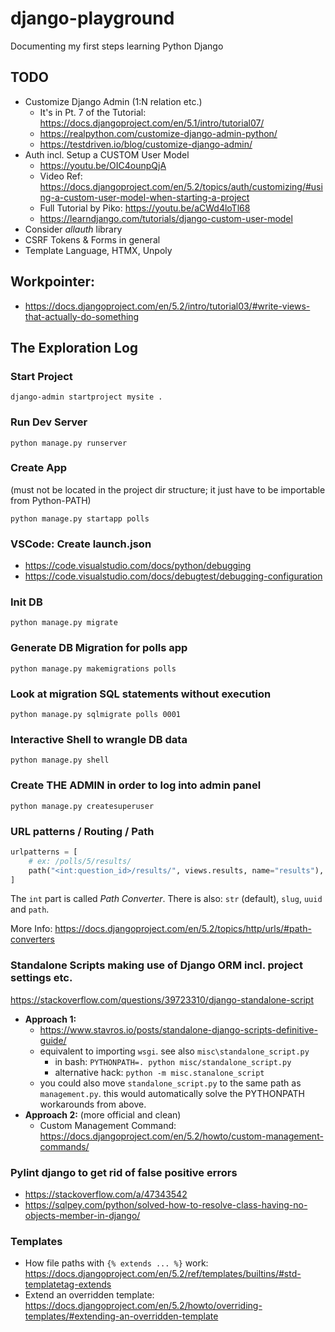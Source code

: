 # django-playground

Documenting my first steps learning Python Django

## TODO

- Customize Django Admin (1:N relation etc.)
    - It's in Pt. 7 of the Tutorial: https://docs.djangoproject.com/en/5.1/intro/tutorial07/
    - https://realpython.com/customize-django-admin-python/
    - https://testdriven.io/blog/customize-django-admin/
- Auth incl. Setup a CUSTOM User Model
    - https://youtu.be/OIC4ounpQjA
    - Video Ref: https://docs.djangoproject.com/en/5.2/topics/auth/customizing/#using-a-custom-user-model-when-starting-a-project
    - Full Tutorial by Piko: https://youtu.be/aCWd4loTl68
    - https://learndjango.com/tutorials/django-custom-user-model
- Consider *allauth* library
- CSRF Tokens & Forms in general
- Template Language, HTMX, Unpoly

## Workpointer:

- https://docs.djangoproject.com/en/5.2/intro/tutorial03/#write-views-that-actually-do-something

## The Exploration Log

### Start Project

    django-admin startproject mysite .

### Run Dev Server

    python manage.py runserver

### Create App

(must not be located in the project dir structure; it just have to be importable from Python-PATH)

    python manage.py startapp polls

### VSCode: Create launch.json

- https://code.visualstudio.com/docs/python/debugging
- https://code.visualstudio.com/docs/debugtest/debugging-configuration

### Init DB

    python manage.py migrate

### Generate DB Migration for polls app

    python manage.py makemigrations polls

### Look at migration SQL statements without execution

    python manage.py sqlmigrate polls 0001

### Interactive Shell to wrangle DB data

    python manage.py shell

### Create THE ADMIN in order to log into admin panel

    python manage.py createsuperuser

### URL patterns / Routing / Path

```py
urlpatterns = [
    # ex: /polls/5/results/
    path("<int:question_id>/results/", views.results, name="results"),
]
```

The `int` part is called *Path Converter*. There is also: `str` (default), `slug`, `uuid` and `path`.

More Info: https://docs.djangoproject.com/en/5.2/topics/http/urls/#path-converters

### Standalone Scripts making use of Django ORM incl. project settings etc.

https://stackoverflow.com/questions/39723310/django-standalone-script

- **Approach 1:**
    - https://www.stavros.io/posts/standalone-django-scripts-definitive-guide/
    - equivalent to importing `wsgi`. see also `misc\standalone_script.py`
        - in bash: `PYTHONPATH=. python misc/standalone_script.py`
        - alternative hack: `python -m misc.stanalone_script`
    - you could also move `standalone_script.py` to the same path as `management.py`. this would automatically solve the PYTHONPATH workarounds from above.
- **Approach 2:** (more official and clean)
    - Custom Management Command: https://docs.djangoproject.com/en/5.2/howto/custom-management-commands/

### Pylint django to get rid of false positive errors

- https://stackoverflow.com/a/47343542
- https://sqlpey.com/python/solved-how-to-resolve-class-having-no-objects-member-in-django/

### Templates

- How file paths with `{% extends ... %}` work: https://docs.djangoproject.com/en/5.2/ref/templates/builtins/#std-templatetag-extends
- Extend an overridden template: https://docs.djangoproject.com/en/5.2/howto/overriding-templates/#extending-an-overridden-template